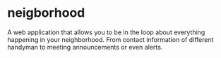 # neigborhood
A web application that allows you to be in the loop about everything happening in your neighborhood. From contact information of different handyman to meeting announcements or even alerts.

